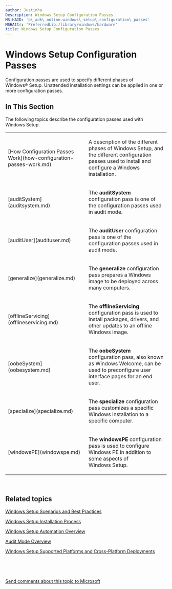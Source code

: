 ```yaml
---
author: Justinha
Description: Windows Setup Configuration Passes
MS-HAID: 'p\_adk\_online.windows\_setup\_configuration\_passes'
MSHAttr: 'PreferredLib:/library/windows/hardware'
title: Windows Setup Configuration Passes
---
```


# Windows Setup Configuration Passes


Configuration passes are used to specify different phases of Windows® Setup. Unattended installation settings can be applied in one or more configuration passes.

## <span id="In_This_Section"></span><span id="in_this_section"></span><span id="IN_THIS_SECTION"></span>In This Section


The following topics describe the configuration passes used with Windows Setup.

<table>
<colgroup>
<col width="50%" />
<col width="50%" />
</colgroup>
<tbody>
<tr class="odd">
<td align="left"><p>[How Configuration Passes Work](how-configuration-passes-work.md)</p></td>
<td align="left"><p>A description of the different phases of Windows Setup, and the different configuration passes used to install and configure a Windows installation.</p></td>
</tr>
<tr class="even">
<td align="left"><p>[auditSystem](auditsystem.md)</p></td>
<td align="left"><p>The <strong>auditSystem</strong> configuration pass is one of the configuration passes used in audit mode.</p></td>
</tr>
<tr class="odd">
<td align="left"><p>[auditUser](audituser.md)</p></td>
<td align="left"><p>The <strong>auditUser</strong> configuration pass is one of the configuration passes used in audit mode.</p></td>
</tr>
<tr class="even">
<td align="left"><p>[generalize](generalize.md)</p></td>
<td align="left"><p>The <strong>generalize</strong> configuration pass prepares a Windows image to be deployed across many computers.</p></td>
</tr>
<tr class="odd">
<td align="left"><p>[offlineServicing](offlineservicing.md)</p></td>
<td align="left"><p>The <strong>offlineServicing</strong> configuration pass is used to install packages, drivers, and other updates to an offline Windows image.</p></td>
</tr>
<tr class="even">
<td align="left"><p>[oobeSystem](oobesystem.md)</p></td>
<td align="left"><p>The <strong>oobeSystem</strong> configuration pass, also known as Windows Welcome, can be used to preconfigure user interface pages for an end user.</p></td>
</tr>
<tr class="odd">
<td align="left"><p>[specialize](specialize.md)</p></td>
<td align="left"><p>The <strong>specialize</strong> configuration pass customizes a specific Windows installation to a specific computer.</p></td>
</tr>
<tr class="even">
<td align="left"><p>[windowsPE](windowspe.md)</p></td>
<td align="left"><p>The <strong>windowsPE</strong> configuration pass is used to configure Windows PE in addition to some aspects of Windows Setup.</p></td>
</tr>
</tbody>
</table>

 

## <span id="related_topics"></span>Related topics


[Windows Setup Scenarios and Best Practices](windows-setup-scenarios-and-best-practices.md)

[Windows Setup Installation Process](windows-setup-installation-process.md)

[Windows Setup Automation Overview](windows-setup-automation-overview.md)

[Audit Mode Overview](audit-mode-overview.md)

[Windows Setup Supported Platforms and Cross-Platform Deployments](windows-setup-supported-platforms-and-cross-platform-deployments.md)

 

 

[Send comments about this topic to Microsoft](mailto:wsddocfb@microsoft.com?subject=Documentation%20feedback%20%5Bp_adk_online\p_adk_online%5D:%20Windows%20Setup%20Configuration%20Passes%20%20RELEASE:%20%284/11/2016%29&body=%0A%0APRIVACY%20STATEMENT%0A%0AWe%20use%20your%20feedback%20to%20improve%20the%20documentation.%20We%20don't%20use%20your%20email%20address%20for%20any%20other%20purpose,%20and%20we'll%20remove%20your%20email%20address%20from%20our%20system%20after%20the%20issue%20that%20you're%20reporting%20is%20fixed.%20While%20we're%20working%20to%20fix%20this%20issue,%20we%20might%20send%20you%20an%20email%20message%20to%20ask%20for%20more%20info.%20Later,%20we%20might%20also%20send%20you%20an%20email%20message%20to%20let%20you%20know%20that%20we've%20addressed%20your%20feedback.%0A%0AFor%20more%20info%20about%20Microsoft's%20privacy%20policy,%20see%20http://privacy.microsoft.com/default.aspx. "Send comments about this topic to Microsoft")




